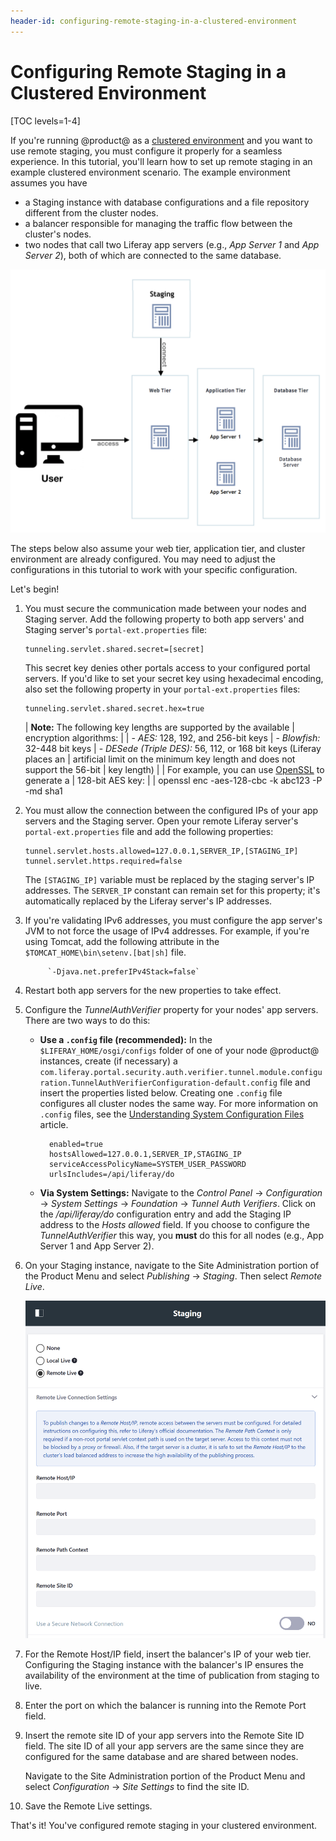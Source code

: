 ```yaml
---
header-id: configuring-remote-staging-in-a-clustered-environment
---
```


# Configuring Remote Staging in a Clustered Environment

[TOC levels=1-4]

If you're running @product@ as a
[clustered environment](/docs/7-2/deploy/-/knowledge_base/d/liferay-clustering)
and you want to use remote staging, you must configure it properly for a
seamless experience. In this tutorial, you'll learn how to set up remote staging
in an example clustered environment scenario. The example environment assumes
you have

- a Staging instance with database configurations and a file repository
  different from the cluster nodes.
- a balancer responsible for managing the traffic flow between the cluster's
  nodes.
- two nodes that call two Liferay app servers (e.g., *App Server 1* and *App
  Server 2*), both of which are connected to the same database.

![Figure 1: This is the assumed setup for your clustered environment.](../../images/remote-staging-clustering.png)

The steps below also assume your web tier, application tier, and cluster
environment are already configured. You may need to adjust the configurations in
this tutorial to work with your specific configuration.

Let's begin!

1.  You must secure the communication made between your nodes and Staging
    server. Add the following property to both app servers' and Staging server's
    `portal-ext.properties` file:

        tunneling.servlet.shared.secret=[secret]

    This secret key denies other portals access to your configured portal
    servers. If you'd like to set your secret key using hexadecimal encoding,
    also set the following property in your `portal-ext.properties` files:

        tunneling.servlet.shared.secret.hex=true

    | **Note:** The following key lengths are supported by the available
    | encryption algorithms:
    | 
    | - *AES:* 128, 192, and 256-bit keys
    | - *Blowfish:* 32-448 bit keys
    | - *DESede (Triple DES):* 56, 112, or 168 bit keys (Liferay places an
    |   artificial limit on the minimum key length and does not support the 56-bit
    |   key length)
    | 
    | For example, you can use [OpenSSL](https://www.openssl.org/) to generate a
    | 128-bit AES key:
    | 
    |     openssl enc -aes-128-cbc -k abc123 -P -md sha1

2.  You must allow the connection between the configured IPs of your app servers
    and the Staging server. Open your remote Liferay server's
    `portal-ext.properties` file and add the following properties:

        tunnel.servlet.hosts.allowed=127.0.0.1,SERVER_IP,[STAGING_IP]
        tunnel.servlet.https.required=false

    The `[STAGING_IP]` variable must be replaced by the staging server's IP
    addresses. The `SERVER_IP` constant can remain set for this property; it's
    automatically replaced by the Liferay server's IP addresses.

3. If you're validating IPv6 addresses, you must configure the app server's JVM
    to not force the usage of IPv4 addresses. For example, if you're using
    Tomcat, add the following attribute in the
    `$TOMCAT_HOME\bin\setenv.[bat|sh]` file.

            `-Djava.net.preferIPv4Stack=false`

4.  Restart both app servers for the new properties to take effect.

5.  Configure the *TunnelAuthVerifier* property for your nodes' app servers.
    There are two ways to do this:

    - **Use a `.config` file (recommended):** In the `$LIFERAY_HOME/osgi/configs`
      folder of one of your node @product@ instances, create (if necessary) a
      `com.liferay.portal.security.auth.verifier.tunnel.module.configuration.TunnelAuthVerifierConfiguration-default.config`
      file and insert the properties listed below. Creating one `.config` file
      configures all cluster nodes the same way. For more information on
      `.config` files, see the
      [Understanding System Configuration Files](/docs/7-2/user/-/knowledge_base/u/understanding-system-configuration-files)
      article.

            enabled=true
            hostsAllowed=127.0.0.1,SERVER_IP,STAGING_IP
            serviceAccessPolicyName=SYSTEM_USER_PASSWORD
            urlsIncludes=/api/liferay/do

    - **Via System Settings:** Navigate to the *Control Panel* &rarr;
      *Configuration* &rarr; *System Settings* &rarr; *Foundation* &rarr;
      *Tunnel Auth Verifiers*. Click on the */api/liferay/do* configuration
      entry and add the Staging IP address to the *Hosts allowed* field. If you
      choose to configure the *TunnelAuthVerifier* this way, you **must** do
      this for all nodes (e.g., App Server 1 and App Server 2).

6.  On your Staging instance, navigate to the Site Administration portion of the
    Product Menu and select *Publishing* &rarr; *Staging*. Then select *Remote
    Live*.

    ![Figure 2: When selecting the Remote Staging radio button, you're given a list of options to configure.](../../images/remote-staging-menu.png)

7.  For the Remote Host/IP field, insert the balancer's IP of your web tier.
    Configuring the Staging instance with the balancer's IP ensures the
    availability of the environment at the time of publication from staging to
    live.

8.  Enter the port on which the balancer is running into the Remote Port field.

9.  Insert the remote site ID of your app servers into the Remote Site ID field.
    The site ID of all your app servers are the same since they are configured
    for the same database and are shared between nodes.

    Navigate to the Site Administration portion of the Product Menu and select
    *Configuration* &rarr; *Site Settings* to find the site ID.

10. Save the Remote Live settings.

That's it! You've configured remote staging in your clustered environment.
